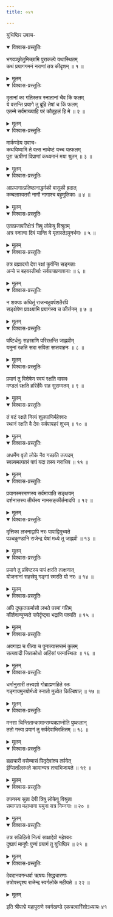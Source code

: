 ```yaml
---
title: ०४१

---
```

युधिष्ठिर उवाच-  

<details open><summary>विश्वास-प्रस्तुतिः</summary>

भगवञ्छ्रोतुमिच्छामि पुराकल्पे यथास्थितम्  
कथं प्रयागगमनं नराणां तत्र कीदृशम् ॥ १ ॥
</details>

<details><summary>मूलम्</summary>

भगवञ्छ्रोतुमिच्छामि पुराकल्पे यथास्थितम्  
कथं प्रयागगमनं नराणां तत्र कीदृशम् ॥ १ ॥
</details>



<details open><summary>विश्वास-प्रस्तुतिः</summary>

मृतानां का गतिस्तत्र स्नातानां चैव किं फलम्  
ये वसन्ति प्रयागे तु ब्रूहि तेषां च किं फलम्  
एतन्मे सर्वमाख्याहि परं कौतूहलं हि मे ॥ २ ॥
</details>

<details><summary>मूलम्</summary>

मृतानां का गतिस्तत्र स्नातानां चैव किं फलम्  
ये वसन्ति प्रयागे तु ब्रूहि तेषां च किं फलम्  
एतन्मे सर्वमाख्याहि परं कौतूहलं हि मे ॥ २ ॥
</details>



<details open><summary>विश्वास-प्रस्तुतिः</summary>

मार्कण्डेय उवाच-  
कथयिष्यामि ते वत्स नाथेष्टं यच्च यत्फलम्  
पुरा ऋषीणां विप्राणां कथ्यमानं मया श्रुतम् ॥ ३ ॥
</details>

<details><summary>मूलम्</summary>

मार्कण्डेय उवाच-  
कथयिष्यामि ते वत्स नाथेष्टं यच्च यत्फलम्  
पुरा ऋषीणां विप्राणां कथ्यमानं मया श्रुतम् ॥ ३ ॥
</details>



<details open><summary>विश्वास-प्रस्तुतिः</summary>

आप्रयागात्प्रतिष्ठानाद्धर्मकी वासुकी ह्रदात्  
कम्बलाश्वतरौ नागौ नागाश्च बहुमूलिकाः ॥ ४ ॥
</details>

<details><summary>मूलम्</summary>

आप्रयागात्प्रतिष्ठानाद्धर्मकी वासुकी ह्रदात्  
कम्बलाश्वतरौ नागौ नागाश्च बहुमूलिकाः ॥ ४ ॥
</details>



<details open><summary>विश्वास-प्रस्तुतिः</summary>

एतत्प्रजापतिक्षेत्रं त्रिषु लोकेषु विश्रुतम्  
अत्र स्नात्वा दिवं यान्ति ये मृतास्तेऽपुनर्भवाः ॥ ५ ॥
</details>

<details><summary>मूलम्</summary>

एतत्प्रजापतिक्षेत्रं त्रिषु लोकेषु विश्रुतम्  
अत्र स्नात्वा दिवं यान्ति ये मृतास्तेऽपुनर्भवाः ॥ ५ ॥
</details>



<details open><summary>विश्वास-प्रस्तुतिः</summary>

तत्र ब्रह्मादयो देवा रक्षां कुर्वन्ति सङ्गताः  
अन्ये च बहवस्तीर्थाः सर्वपापप्रणाशनाः ॥ ६ ॥
</details>

<details><summary>मूलम्</summary>

तत्र ब्रह्मादयो देवा रक्षां कुर्वन्ति सङ्गताः  
अन्ये च बहवस्तीर्थाः सर्वपापप्रणाशनाः ॥ ६ ॥
</details>



<details open><summary>विश्वास-प्रस्तुतिः</summary>

न शक्याः कथितुं राजन्बहुवर्षशतैरपि  
सङ्क्षेपेण प्रवक्ष्यामि प्रयागस्य च कीर्त्तनम् ॥ ७ ॥
</details>

<details><summary>मूलम्</summary>

न शक्याः कथितुं राजन्बहुवर्षशतैरपि  
सङ्क्षेपेण प्रवक्ष्यामि प्रयागस्य च कीर्त्तनम् ॥ ७ ॥
</details>



<details open><summary>विश्वास-प्रस्तुतिः</summary>

षष्टिर्धनुः सहस्राणि परिरक्षन्ति जाह्नवीम्  
यमुनां रक्षति सदा सविता सप्तवाहनः ॥ ८ ॥
</details>

<details><summary>मूलम्</summary>

षष्टिर्धनुः सहस्राणि परिरक्षन्ति जाह्नवीम्  
यमुनां रक्षति सदा सविता सप्तवाहनः ॥ ८ ॥
</details>



<details open><summary>विश्वास-प्रस्तुतिः</summary>

प्रयागं तु विशेषेण स्वयं रक्षति वासवः  
मण्डलं रक्षति हरिर्देवैः सह सुसम्मतम् ॥ ९ ॥
</details>

<details><summary>मूलम्</summary>

प्रयागं तु विशेषेण स्वयं रक्षति वासवः  
मण्डलं रक्षति हरिर्देवैः सह सुसम्मतम् ॥ ९ ॥
</details>



<details open><summary>विश्वास-प्रस्तुतिः</summary>

तं वटं रक्षते नित्यं शूलपाणिर्महेश्वरः  
स्थानं रक्षति वै देवः सर्वपापहरं शुभम् ॥ १० ॥
</details>

<details><summary>मूलम्</summary>

तं वटं रक्षते नित्यं शूलपाणिर्महेश्वरः  
स्थानं रक्षति वै देवः सर्वपापहरं शुभम् ॥ १० ॥
</details>



<details open><summary>विश्वास-प्रस्तुतिः</summary>

अधर्मेण वृतो लोके नैव गच्छति तत्पदम्  
स्वल्पमल्पतरं पापं यदा तस्य नराधिप ॥ ११ ॥
</details>

<details><summary>मूलम्</summary>

अधर्मेण वृतो लोके नैव गच्छति तत्पदम्  
स्वल्पमल्पतरं पापं यदा तस्य नराधिप ॥ ११ ॥
</details>



<details open><summary>विश्वास-प्रस्तुतिः</summary>

प्रयागस्मरमाणस्य सर्वमायाति सङ्क्षयम्  
दर्शनात्तस्य तीर्थस्य नामसङ्कीर्तनादपि ॥ १२ ॥
</details>

<details><summary>मूलम्</summary>

प्रयागस्मरमाणस्य सर्वमायाति सङ्क्षयम्  
दर्शनात्तस्य तीर्थस्य नामसङ्कीर्तनादपि ॥ १२ ॥
</details>



<details open><summary>विश्वास-प्रस्तुतिः</summary>

मृत्तिका लभनाद्वापि नरः पापाद्विमुच्यते  
पञ्चकुण्डानि राजेन्द्र येषां मध्ये तु जाह्नवी ॥ १३ ॥
</details>

<details><summary>मूलम्</summary>

मृत्तिका लभनाद्वापि नरः पापाद्विमुच्यते  
पञ्चकुण्डानि राजेन्द्र येषां मध्ये तु जाह्नवी ॥ १३ ॥
</details>



<details open><summary>विश्वास-प्रस्तुतिः</summary>

प्रयागे तु प्रविष्टस्य पापं क्षरति तत्क्षणात्  
योजनानां सहस्रेषु गङ्गां स्मरति यो नरः ॥ १४ ॥
</details>

<details><summary>मूलम्</summary>

प्रयागे तु प्रविष्टस्य पापं क्षरति तत्क्षणात्  
योजनानां सहस्रेषु गङ्गां स्मरति यो नरः ॥ १४ ॥
</details>



<details open><summary>विश्वास-प्रस्तुतिः</summary>

अपि दुष्कृतकर्मासौ लभते परमां गतिम्  
कीर्तनान्मुच्यते पापैर्दृष्ट्वा भद्राणि पश्यति ॥ १५ ॥
</details>

<details><summary>मूलम्</summary>

अपि दुष्कृतकर्मासौ लभते परमां गतिम्  
कीर्तनान्मुच्यते पापैर्दृष्ट्वा भद्राणि पश्यति ॥ १५ ॥
</details>



<details open><summary>विश्वास-प्रस्तुतिः</summary>

अवगाह्य च पीत्वा च पुनात्यासप्तमं कुलम्  
सत्यवादी जितक्रोधो अहिंसां परमास्थितः ॥ १६ ॥
</details>

<details><summary>मूलम्</summary>

अवगाह्य च पीत्वा च पुनात्यासप्तमं कुलम्  
सत्यवादी जितक्रोधो अहिंसां परमास्थितः ॥ १६ ॥
</details>



<details open><summary>विश्वास-प्रस्तुतिः</summary>

धर्मानुसारी तत्त्वज्ञो गोब्राह्मणहिते रतः  
गङ्गायमुनयोर्मध्ये स्नातो मुच्येत किल्बिषात् ॥ १७ ॥
</details>

<details><summary>मूलम्</summary>

धर्मानुसारी तत्त्वज्ञो गोब्राह्मणहिते रतः  
गङ्गायमुनयोर्मध्ये स्नातो मुच्येत किल्बिषात् ॥ १७ ॥
</details>



<details open><summary>विश्वास-प्रस्तुतिः</summary>

मनसा चिन्तितान्कामान्सम्यक्प्राप्नोति पुष्कलान्  
ततो गत्त्वा प्रयागं तु सर्वदेवाभिरक्षितम् ॥ १८ ॥
</details>

<details><summary>मूलम्</summary>

मनसा चिन्तितान्कामान्सम्यक्प्राप्नोति पुष्कलान्  
ततो गत्त्वा प्रयागं तु सर्वदेवाभिरक्षितम् ॥ १८ ॥
</details>



<details open><summary>विश्वास-प्रस्तुतिः</summary>

ब्रह्मचारी वसेन्मासं पितृदेवांश्च तर्पयेत्  
ईप्सिताँल्लभते कामान्यत्र तत्राभिजायते ॥ १९ ॥
</details>

<details><summary>मूलम्</summary>

ब्रह्मचारी वसेन्मासं पितृदेवांश्च तर्पयेत्  
ईप्सिताँल्लभते कामान्यत्र तत्राभिजायते ॥ १९ ॥
</details>



<details open><summary>विश्वास-प्रस्तुतिः</summary>

तपनस्य सुता देवी त्रिषु लोकेषु विश्रुता  
समागता महाभागा यमुना यत्र निम्नगाः ॥ २० ॥
</details>

<details><summary>मूलम्</summary>

तपनस्य सुता देवी त्रिषु लोकेषु विश्रुता  
समागता महाभागा यमुना यत्र निम्नगाः ॥ २० ॥
</details>



<details open><summary>विश्वास-प्रस्तुतिः</summary>

तत्र सन्निहितो नित्यं साक्षाद्देवो महेश्वरः  
दुष्प्रापं मानुषैः पुण्यं प्रयागं तु युधिष्ठिर ॥ २१ ॥
</details>

<details><summary>मूलम्</summary>

तत्र सन्निहितो नित्यं साक्षाद्देवो महेश्वरः  
दुष्प्रापं मानुषैः पुण्यं प्रयागं तु युधिष्ठिर ॥ २१ ॥
</details>



<details open><summary>विश्वास-प्रस्तुतिः</summary>

देवदानवगन्धर्वा ऋषयः सिद्धचारणाः  
तत्रोपस्पृश्य राजेन्द्र स्वर्गलोके महीयते ॥ २२ ॥
</details>

<details><summary>मूलम्</summary>

देवदानवगन्धर्वा ऋषयः सिद्धचारणाः  
तत्रोपस्पृश्य राजेन्द्र स्वर्गलोके महीयते ॥ २२ ॥
</details>


इति श्रीपाद्मे महापुराणे स्वर्गखण्डे एकचत्वारिंशोऽध्यायः ४१